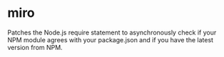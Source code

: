 miro
====

Patches the Node.js require statement to asynchronously check if your NPM module agrees with your package.json and if you have the latest version from NPM.
